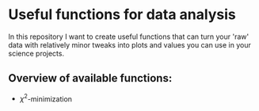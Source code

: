 # Useful functions for data analysis

In this repository I want to create useful functions that can turn your 'raw' data with relatively minor tweaks into plots and values you can use in your science projects.

## Overview of available functions:

- $\chi^2$-minimization

